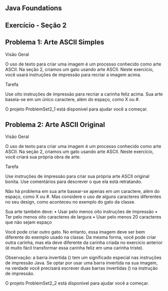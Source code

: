 ## Java Foundations

## Exercício - Seção 2

## Problema 1: Arte ASCII Simples

Visão Geral

O uso de texto para criar uma imagem é um processo conhecido como arte ASCII. Na seção 2, criamos um gato usando arte ASCII. Neste exercício, você usará instruções de impressão para recriar a imagem acima.

Tarefa

Use oito instruções de impressão para recriar a carinha feliz acima. Sua arte baseia-se em um único caractere, além do espaço, como X ou #.

O projeto ProblemSet2_1 está disponível para ajudar você a começar.

## Problema 2: Arte ASCII Original

Visão Geral

O uso de texto para criar uma imagem é um processo conhecido como arte ASCII. Na seção 2, criamos um gato usando arte ASCII. Neste exercício, você criará sua própria obra de arte.

Tarefa

Use instruções de impressão para criar sua própria arte ASCII original bonita. Use comentários para descrever o que ela está retratando.

Não há problema em sua arte basear-se apenas em um caractere, além do espaço, como X ou #. Mas considere o uso de alguns caracteres diferentes no seu design, como aconteceu no exemplo do gato da classe.

Sua arte também deve: • Usar pelo menos oito instruções de impressão • Ter pelo menos oito caracteres de largura • Usar pelo menos 20 caracteres que não sejam espaço

Você pode criar outro gato. No entanto, essa imagem deve ser bem diferente do exemplo usado na classe. Da mesma forma, você pode criar outra carinha, mas ela deve diferente da carinha criada no exercício anterior (é muito fácil transformar essa carinha feliz em uma carinha triste).

Observação: a barra invertida () tem um significado especial nas instruções de impressão Java. Se optar por usar uma barra invertida na sua imagem, na verdade você precisará escrever duas barras invertidas (\) na instrução de impressão.

O projeto ProblemSet2_2 está disponível para ajudar você a começar.
